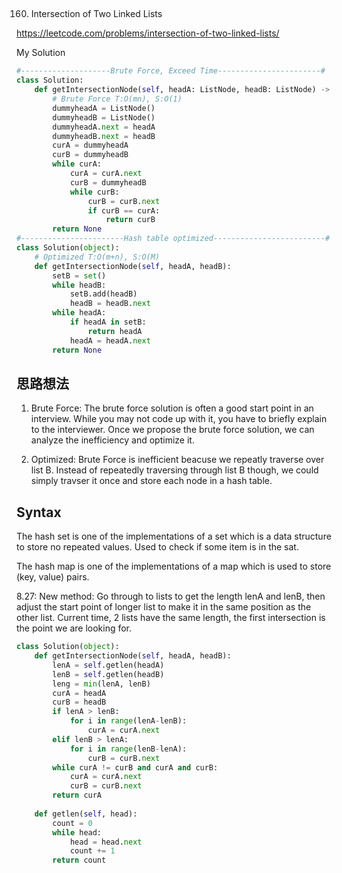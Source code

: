 ## 
160. Intersection of Two Linked Lists

https://leetcode.com/problems/intersection-of-two-linked-lists/

My Solution

```python
#--------------------Brute Force, Exceed Time-----------------------#
class Solution:
    def getIntersectionNode(self, headA: ListNode, headB: ListNode) -> ListNode:
        # Brute Force T:O(mn), S:O(1)
        dummyheadA = ListNode()
        dummyheadB = ListNode()
        dummyheadA.next = headA
        dummyheadB.next = headB
        curA = dummyheadA
        curB = dummyheadB
        while curA:
            curA = curA.next
            curB = dummyheadB
            while curB:
                curB = curB.next
                if curB == curA:
                    return curB
        return None
#-----------------------Hash table optimized-------------------------#
class Solution(object):
    # Optimized T:O(m+n), S:O(M)
    def getIntersectionNode(self, headA, headB):
        setB = set()
        while headB:
            setB.add(headB)
            headB = headB.next
        while headA:
            if headA in setB:
                return headA
            headA = headA.next
        return None

```

## 思路想法
1. Brute Force: The brute force solution is often a good start point in an interview. While you may not code up with it, you have to briefly explain to the 
interviewer. Once we propose the brute force solution, we can analyze the inefficiency and optimize it.

2. Optimized: Brute Force is inefficient beacuse we repeatly traverse over list B. Instead of repeatedly traversing through list B though, we could simply travser 
it once and store each node in a hash table. 

## Syntax

The hash set is one of the implementations of a set which is a data structure to store no repeated values. Used to check if some item is in the sat.

The hash map is one of the implementations of a map which is used to store (key, value) pairs.

8.27:
New method: Go through to lists to get the length lenA and lenB, then adjust the start point of longer list to make it in the same position as the other list.
Current time, 2 lists have the same length, the first intersection is the point we are looking for.
```python
class Solution(object):
    def getIntersectionNode(self, headA, headB):
        lenA = self.getlen(headA)
        lenB = self.getlen(headB)
        leng = min(lenA, lenB)
        curA = headA
        curB = headB
        if lenA > lenB:
            for i in range(lenA-lenB):
                curA = curA.next
        elif lenB > lenA:
            for i in range(lenB-lenA):
                curB = curB.next
        while curA != curB and curA and curB:
            curA = curA.next
            curB = curB.next
        return curA
        
    def getlen(self, head):
        count = 0
        while head:
            head = head.next
            count += 1
        return count
```
